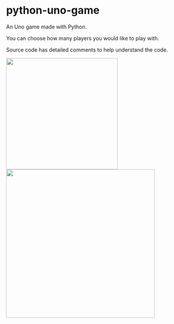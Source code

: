 # python-uno-game
An Uno game made with Python.

You can choose how many players you would like to play with. 

Source code has detailed comments to help understand the code. 

<img src="https://i.imgur.com/rERLU16.png" height="300">

<img src="https://i.imgur.com/Nlgtj8w.png" height="400">
